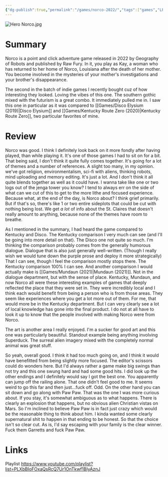 ```yaml
---
{"dg-publish":true,"permalink":"/games/norco-2022/","tags":["games","LP"],"created":"2024-07-11","updated":"2025-06-03"}
---
```



![Hero Norco.jpg](/img/user/Attachments/Hero%20Norco.jpg)

# Summary

Norco is a point and click adventure game released in 2022 by Geography of Robots and published by Raw Fury. In it, you play as Kay, a woman who has returned to her home of Norco, Louisiana after the death of her mother. You become involved in the mysteries of your mother's investigations and your brother's disappearance.

The second in the batch of indie games I recently bought cuz of how interesting they looked. Loving the vibes of this one. The southern gothic mixed with the futurism is a great combo. It immediately pulled me in. I saw this one in particular as it was compared to [[Games/Disco Elysium (2019)\|Disco Elysium]] and [[Games/Kentucky Route Zero (2020)\|Kentucky Route Zero]], two particular favorites of mine.

# Review

Norco was good. I think I definitely look back on it more fondly after having played, than while playing it. It's one of those games I had to sit on for a bit. That being said, I don't think it quite fully comes together. It's going for a lot of themes and a number of references. A slight too many, in my opinion. we've got religion, environmentalism, sci-fi with aliens, thinking robots, mind uploading and memory editing. It's just a lot. And I don't think it all quite blends together as well as it could have. I wanna take like one or two logs out of the jenga tower you know? I tend to always err on the side of what can we cut of this to get to the more lithe and focused experience. Because what, at the end of the day, is Norco about? I think grief primarily. But if that's so, there's like 1 or two entire sideplots that could be cut with nothing being lost. We get *a lot* of info about the St. Claires that doesn't really amount to anything, because none of the themes have room to breathe.

As I mentioned in the summary, I had heard the game compared to Kentucky and Disco. The Kentucky comparison I very much can see (and I'll be going into more detail on that). The Disco one not quite so much. I'm thinking the comparison probably comes from the generally humorous dialogue. Dialogue that is also just generally well-written. (Though I really wish we would tune down the purple prose and deploy it more strategically) That I can see, though I feel the comparison mostly stops there. The Kentucky comparison 100% I can see. And another comparison I would actually make is [[Games/Mundaun (2021)\|Mundaun (2021)]]. Not in the dialogue department, but with the sense of place. Kentucky, Mundaun, and now Norco all were these interesting examples of games that deeply reflected the place that they were set in. They were incredibly local and I think each would benefit from being a person who is from those areas. They seem like experiences where you get a lot more out of them. For me, that would more be in the Kentucky department. But I can very clearly see a lot of local knowledge has gone into the final product. I do not at all have to look it up to know that the people involved with making Norco were from Norco.

The art is another area I really enjoyed. I'm a sucker for good art and this one was particularly beautiful. Standout example being anything involving Superduck. The surreal alien imagery mixed with the completely normal animal was great stuff.

So yeah, overall good. I think it had too much going on, and I think it would have benefitted from being slightly more focused. The editor's scissors could do wonders here. But I'd always rather a game make big swings than not try and this one swung hard and had some good hits. I did look up the other endings and I definitely would say I got the best one. You apparently can jump off the railing alone. That one didn't feel good to me. It seems weird to go this far and then just...fuck off. Odd. On the other hand you can sit down and go along with Paw Paw. That was the one I was more curious about. If you stay, it's somewhat ambiguous as to what happens. There is clearly an explosion that happens, but no obvious alien Christian vistas on Mars. So I'm inclined to believe Paw Paw is in fact just crazy which would be the reasonable thing to think about him. I kinda wanted some clearly supernatural shit to happen in that ending to be honest. So that the choice isn't so clear cut. As is, I'd say escaping with your family is the clear winner. Fuck them Garretts and fuck Paw Paw.

# Links

Playlist https://www.youtube.com/playlist?list=PLXbBIoFOxaQsRcQ7Ur1OnTkwf1BIyAznJ
